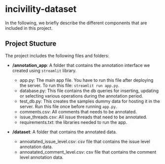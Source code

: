 # incivility-dataset

In the following, we briefly describe the different components that are included in this project.

## Project Stucture

The project includes the following files and folders:

- __/annotation_app__: A folder that contains the annotation interface we created using `streamlit` library.
    - app.py: The main app file. You have to run this file after deploying the server. To run this file: `streamlit run app.py`.
    - database.py: This file contains the db queries for inserting, updating or selecting various operations during the annotation period.
    - test_db.py: This creates the samples dummy data for hosting it in the server. Run this file once before running `app.py`. 
    - comments.csv: All comments that needs to be annotated.
    - issue_threads.csv: All issue threads that need to be annotated.
    - requirements.txt: the libraries needed to run the app.

    

- __/dataset__: A folder that contains the annotated data.
    - annoatated_issue_level.csv: csv file that contains the issue level annotation data.
    - annoatated_comment_level.csv: csv file that contains the comment level annotation data.
